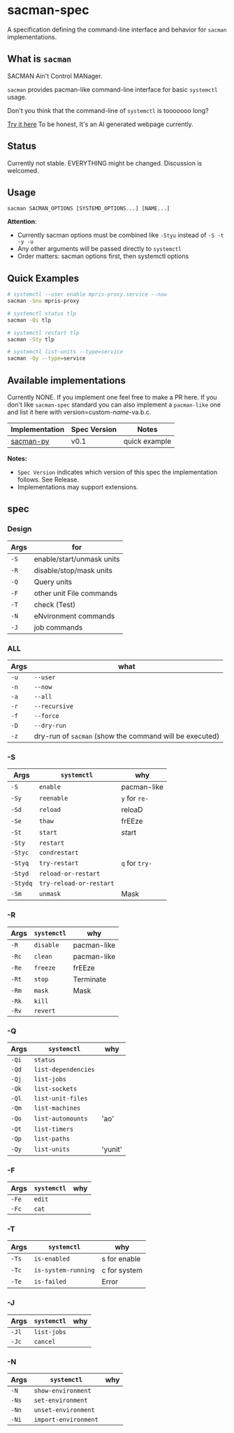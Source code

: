 # sacman-spec

A specification defining the command-line interface and behavior for `sacman` implementations.

## What is `sacman`

SACMAN Ain't Control MANager.

`sacman` provides pacman-like command-line interface for basic `systemctl` usage.

Don't you think that the command-line of `systemctl` is tooooooo long?

[Try it here](https://sacman-cli.github.io/sacman-page/)
To be honest, It's an AI generated webpage currently.

## Status

Currently not stable. EVERYTHING might be changed. Discussion is welcomed.

## Usage

```
sacman SACMAN_OPTIONS [SYSTEMD_OPTIONS...] [NAME...]
```

**Attention**: 
- Currently sacman options must be combined like `-Styu` instead of `-S -t -y -u`
- Any other arguments will be passed directly to `systemctl`
- Order matters: sacman options first, then systemctl options

## Quick Examples

```bash
# systemctl --user enable mpris-proxy.service --now
sacman -Snu mpris-proxy

# systemctl status tlp  
sacman -Qi tlp

# systemctl restart tlp
sacman -Sty tlp

# systemctl list-units --type=service
sacman -Qy --type=service
```
## Available implementations

Currently NONE. If you implement one feel free to make a PR here. 
If you don't like `sacman-spec` standard you can also implement a `pacman-like` one and list it here with version=custom-*name*-va.b.c. 

| Implementation | Spec Version | Notes |
|---------------|--------------|--------|
| [sacman-py](https://github.com/sacman-cli/sacman-py) | v0.1 | quick example |

**Notes:**
- `Spec Version` indicates which version of this spec the implementation follows. See Release.
- Implementations may support extensions.

## spec

### Design


|Args|for|
|-|-|
|`-S` | enable/start/unmask units |
|`-R` | disable/stop/mask units |
|`-Q` | Query units |
|`-F` | other unit File commands |
|`-T` | check (Test) |
|`-N` | eNvironment commands |
|`-J` | job commands |

### ALL


|Args| what |
|-|-|
| `-u` | `--user` |
| `-n` | `--now` |
| `-a` | `--all` |
| `-r` | `--recursive` |
| `-f` | `--force` |
| `-D` | `--dry-run` |
| `-z` | dry-run of `sacman` (show the command will be executed) |

### -S


|Args| `systemctl` | why |
|-|-|-|
| `-S` | `enable` | pacman-like |
| `-Sy` | `reenable` | `y` for `re-`|
| `-Sd` | `reload` | reloaD |
| `-Se` | `thaw` | frEEze |
| `-St` | `start` | *st*art |
| `-Sty` | `restart` | |
| `-Styc` | `condrestart` ||
| `-Styq` | `try-restart` |`q` for `try-`|
| `-Styd` | `reload-or-restart` ||
| `-Stydq` | `try-reload-or-restart` ||
| `-Sm` | `unmask` | Mask |

### -R


|Args| `systemctl` | why |
|-|-|-|
| `-R` | `disable` | pacman-like |
| `-Rc` | `clean`  | pacman-like |
| `-Re` | `freeze` | frEEze |
| `-Rt` | `stop` | Terminate |
| `-Rm` | `mask` | Mask |
| `-Rk` | `kill` | |
| `-Rv` | `revert` |


### -Q

|Args| `systemctl` | why |
|-|-|-|
| `-Qi` | `status` |
| `-Qd` | `list-dependencies` |
| `-Qj` | `list-jobs` |
| `-Qk` | `list-sockets` |
| `-Ql` | `list-unit-files` |
| `-Qm` | `list-machines` |
| `-Qo` | `list-automounts` | 'ao' |
| `-Qt` | `list-timers` |
| `-Qp` | `list-paths` |
| `-Qy` | `list-units` | 'yunit' |

### -F

|Args| `systemctl` | why |
|-|-|-|
| `-Fe` | `edit` |
| `-Fc` | `cat` |


### -T

|Args| `systemctl` | why |
|-|-|-|
| `-Ts` | `is-enabled` | s for enable |
| `-Tc` | `is-system-running` | c for system |
| `-Te` | `is-failed` | Error |

### -J
|Args| `systemctl` | why |
|-|-|-|
| `-Jl` | `list-jobs` |  |
| `-Jc` | `cancel` |  |

### -N
|Args| `systemctl` | why |
|-|-|-|
| `-N` | `show-environment` |  |
| `-Ns` | `set-environment` |  |
| `-Nn` | `unset-environment` |  |
| `-Ni` | `import-environment` |  |
